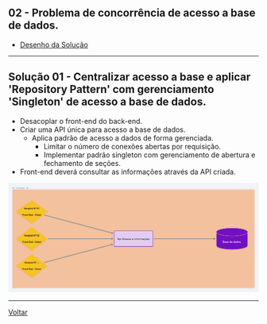 ## **02 - Problema de concorrência de acesso a base de dados.**

* [Desenho da Solução](https://whimsical.com/02-b-health-GfgJXG1GCFiGLg8FncJPrK "Whimsical - Desenho da Solução")
---

## **Solução 01 - Centralizar acesso a base e aplicar 'Repository Pattern' com gerenciamento 'Singleton' de acesso a base de dados.**
  * Desacoplar o front-end do back-end.
  * Criar uma API única para acesso a base de dados.
    * Aplica padrão de acesso a dados de forma gerenciada.
      * Limitar o número de conexões abertas por requisição.
      * Implementar padrão singleton com gerenciamento de abertura e fechamento de seções.
  * Front-end deverá consultar as informações através da API criada.

<img src="./img/Solucao02_01.png" alt="Desenho da Solução" width="1000"/>

---
[Voltar](../README.md "Voltar")